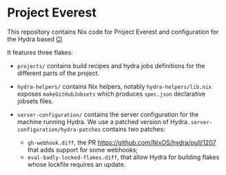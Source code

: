 # Project Everest

This repository contains Nix code for Project Everest and configuration for the Hydra based [CI](https://everest-ci.paris.inria.fr)

It features three flakes:

- `projects/` contains build recipes and hydra jobs definitions for the different parts of the project.

- `hydra-helpers/` contains Nix helpers, notably `hydra-helpers/lib.nix` exposes `makeGitHubJobsets` which produces `spec.json` declarative jobsets files.

- `server-configuration/` contains the server configuration for the machine running Hydra. We use a patched version of Hydra. `server-configuration/hydra-patches` contains two patches:
  + `gh-webhook.diff`, the PR https://github.com/NixOS/hydra/pull/1207 that adds support for some webhooks;
  + `eval-badly-locked-flakes.diff`, that allow Hydra for building flakes whose lockfile requires an update.
